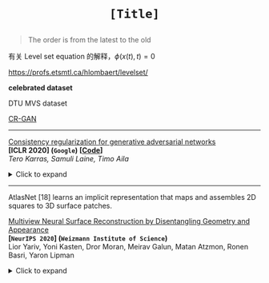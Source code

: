 # <p align=center>`[Title]`</p>

> The order is from the latest to the old



有关 Level set equation 的解释，$\phi(x(t), t) = 0$

https://profs.etsmtl.ca/hlombaert/levelset/



**celebrated dataset**

DTU MVS dataset





[CR-GAN](#CR-GAN)

---

<span id="CR-GAN"></span>
[Consistency regularization for generative adversarial networks](https://arxiv.org/pdf/1910.12027.pdf)  
**[ICLR 2020]  (`Google`)  [[Code](https://github.com/NVlabs/stylegan)]**  
*Tero Karras, Samuli Laine, Timo Aila*

<details><summary>Click to expand</summary><p>

> **Summary**

They propose a training stabilizer based on **consistency regularization**. In particular, they **augment data** passing into the GAN discriminator and **penalize the sensitivity** of the discriminator to these augmentations.

> **Details**

$T(x)$ donates a stochastic data augmentation function. $D(x)$ donates the last layer before the activation function. The proposed regularization is given by:

Latex
$$
\operatorname{argmin}_{\theta} \mathcal{L}(\theta)=\mathbb{E}_{\mathbf{z}, \mathbf{y}, \alpha}\left[\left(A\left(G\left(T_{\theta}(\mathbf{z}, \alpha), \mathbf{y}\right)\right)-(A(G(\mathbf{z}, \mathbf{y}))+\alpha)\right)^{2}\right]
$$

Latex2image
<div align=center><img src="https://raw.githubusercontent.com/yzy1996/Image-Hosting/master/20201119214216.svg"/></div>

figure
<div align=center><img width="300" src="https://raw.githubusercontent.com/yzy1996/Image-Hosting/master/20201119220419.png"/></div>

</p></details>

---



AtlasNet [18] learns an implicit representation that maps and assembles 2D squares
to 3D surface patches.





<span id="IDR"></span>
[Multiview Neural Surface Reconstruction by Disentangling Geometry and Appearance](https://arxiv.org/pdf/2003.09852.pdf)  
**[`NeurIPS 2020`] (`Weizmann Institute of Science`)**  
Lior Yariv, Yoni Kasten, Dror Moran, Meirav Galun, Matan Atzmon, Ronen Basri, Yaron Lipman

<details><summary>Click to expand</summary>
<div align="center"><img width="700" src="https://raw.githubusercontent.com/yzy1996/Image-Hosting/master/20210722165950.png" ></div>


> **Summary**



> **Details**

</details>


